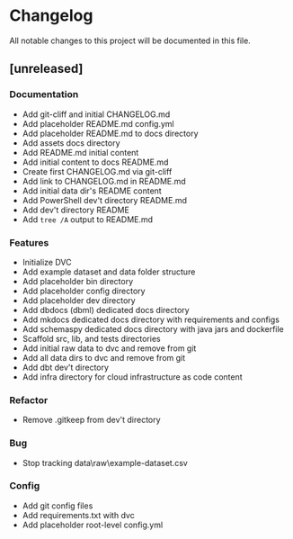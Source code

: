 # Changelog

All notable changes to this project will be documented in this file.

## [unreleased]

### Documentation

- Add git-cliff and initial CHANGELOG.md
- Add placeholder README.md config.yml
- Add placeholder README.md to docs directory
- Add assets docs directory
- Add README.md initial content
- Add initial content to docs README.md
- Create first CHANGELOG.md via git-cliff
- Add link to CHANGELOG.md in README.md
- Add initial data dir's README content
- Add PowerShell dev't directory README.md
- Add dev't directory README
- Add `tree /A` output to README.md

### Features

- Initialize DVC
- Add example dataset and data folder structure
- Add placeholder bin directory
- Add placeholder config directory
- Add placeholder dev directory
- Add dbdocs (dbml) dedicated docs directory
- Add mkdocs dedicated docs directory with requirements and configs
- Add schemaspy dedicated docs directory with java jars and dockerfile
- Scaffold src, lib, and tests directories
- Add initial raw data to dvc and remove from git
- Add all data dirs to dvc and remove from git
- Add dbt dev't directory
- Add infra directory for cloud infrastructure as code content

### Refactor

- Remove .gitkeep from dev't directory

### Bug

- Stop tracking data\raw\example-dataset.csv

### Config

- Add git config files
- Add requirements.txt with dvc
- Add placeholder root-level config.yml

<!-- generated by git-cliff -->
